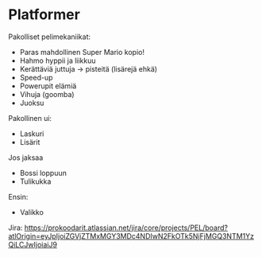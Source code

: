 # Platformer
Pakolliset pelimekaniikat:
- Paras mahdollinen Super Mario kopio!
- Hahmo hyppii ja liikkuu
- Kerättäviä juttuja → pisteitä (lisärejä ehkä)
- Speed-up
- Powerupit elämiä
- Vihuja (goomba)
- Juoksu


Pakollinen ui:
- Laskuri
- Lisärit


Jos jaksaa
- Bossi loppuun
- Tulikukka

Ensin:
- Valikko

Jira:
https://prokoodarit.atlassian.net/jira/core/projects/PEL/board?atlOrigin=eyJpIjoiZGVjZTMxMGY3MDc4NDIwN2FkOTk5NjFjMGQ3NTM1YzQiLCJwIjoiaiJ9
